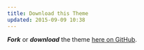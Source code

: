 ```yaml
---
title: Download this Theme
updated: 2015-09-09 10:38
---
```


**_Fork_** or **_download_** the theme [here on GitHub](https://github.com/Jackpon/Jackpon.github.io).